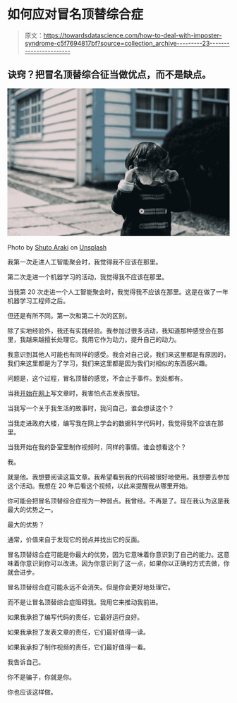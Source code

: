 # 如何应对冒名顶替综合症

> 原文：<https://towardsdatascience.com/how-to-deal-with-imposter-syndrome-c5f7694817bf?source=collection_archive---------23----------------------->

## 诀窍？把冒名顶替综合征当做优点，而不是缺点。

![](img/de8acae220f69d3c1e262636fce9be7e.png)

Photo by [Shuto Araki](https://unsplash.com/@shuarak?utm_source=medium&utm_medium=referral) on [Unsplash](https://unsplash.com?utm_source=medium&utm_medium=referral)

我第一次走进人工智能聚会时，我觉得我不应该在那里。

第二次走进一个机器学习的活动，我觉得我不应该在那里。

当我第 20 次走进一个人工智能聚会时，我觉得我不应该在那里。这是在做了一年机器学习工程师之后。

但还是有所不同。第一次和第二十次的区别。

除了实地经验外，我还有实践经验。我参加过很多活动，我知道那种感觉会在那里，我越来越擅长处理它。我用它作为动力。提升自己的动力。

我意识到其他人可能也有同样的感受。我会对自己说，我们来这里都是有原因的，我们来这里都是为了学习，我们来这里都是因为我们对相似的东西感兴趣。

问题是，这个过程，冒名顶替的感觉，不会止于事件。到处都有。

当我[开始在网上](http://Mrdbourke.com)写文章时，我害怕点击发表按钮。

当我写一个关于我生活的故事时，我问自己，谁会想读这个？

当我走进政府大楼，编写我在网上学会的数据科学代码时，我觉得我不应该在那里。

当我开始在我的卧室里制作视频时，同样的事情。谁会想看这个？

我。

就是他。我想要阅读这篇文章。我希望看到我的代码被很好地使用。我想要去参加这个活动。我想在 20 年后看这个视频，以此来提醒我从哪里开始。

你可能会把冒名顶替综合症视为一种弱点。我曾经。不再是了。现在我认为这是我最大的优势之一。

最大的优势？

通常，价值来自于发现它的弱点并找出它的反面。

冒名顶替综合症可能是你最大的优势，因为它意味着你意识到了自己的能力。这意味着你意识到你可以改进。因为你意识到了这一点，如果你以正确的方式去做，你就会进步。

冒名顶替综合症可能永远不会消失。但是你会更好地处理它。

而不是让冒名顶替综合症阻碍我。我用它来推动我前进。

如果我承担了编写代码的责任，它最好运行良好。

如果我承担了发表文章的责任，它们最好值得一读。

如果我承担了制作视频的责任，它们最好值得一看。

我告诉自己。

你不是骗子，你就是你。

你也应该这样做。